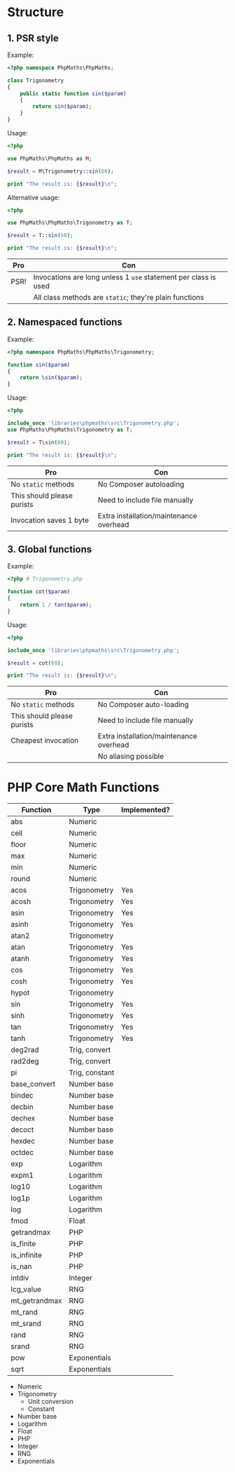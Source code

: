 # Structure

## 1. PSR style

Example:

```php
<?php namespace PhpMaths\PhpMaths;

class Trigonometry
{
    public static function sin($param)
    {
        return sin($param);
    }
}
```

Usage:

```php
<?php

use PhpMaths\PhpMaths as M;

$result = M\Trigonometry::sin(60);

print "The result is: {$result}\n";
```

Alternative usage:

```php
<?php

use PhpMaths\PhpMaths\Trigonometry as T;

$result = T::sin(60);

print "The result is: {$result}\n";
```

| Pro  | Con                                                             |
|------|-----------------------------------------------------------------|
| PSR! | Invocations are long unless 1 `use` statement per class is used |
|      | All class methods are `static`; they're plain functions         |

## 2. Namespaced functions

Example:

```php
<?php namespace PhpMaths\PhpMaths\Trigonometry;

function sin($param)
{
    return \sin($param);
}
```

Usage:

```php
<?php

include_once 'libraries\phpmaths\src\Trigonometry.php';
use PhpMaths\PhpMaths\Trigonometry as T;

$result = T\sin(60);

print "The result is: {$result}\n";
```

| Pro                        | Con                                     |
|----------------------------|-----------------------------------------|
| No `static` methods        | No Composer autoloading                 |
| This should please purists | Need to include file manually           |
| Invocation saves 1 byte    | Extra installation/maintenance overhead |

## 3. Global functions

Example:

```php
<?php # Trigonometry.php

function cot($param)
{
    return 1 / tan($param);
}
```

Usage:

```php
<?php

include_once 'libraries\phpmaths\src\Trigonometry.php';

$result = cot(60);

print "The result is: {$result}\n";
```

| Pro                        | Con                                     |
|----------------------------|-----------------------------------------|
| No `static` methods        | No Composer auto-loading                |
| This should please purists | Need to include file manually           |
| Cheapest invocation        | Extra installation/maintenance overhead |
|                            | No aliasing possible                    |

# PHP Core Math Functions

| Function      | Type               | Implemented? |
|---------------|--------------------|--------------|
| abs           | Numeric            |              |
| ceil          | Numeric            |              |
| floor         | Numeric            |              |
| max           | Numeric            |              |
| min           | Numeric            |              |
| round         | Numeric            |              |
| acos          | Trigonometry       | Yes          |
| acosh         | Trigonometry       | Yes          |
| asin          | Trigonometry       | Yes          |
| asinh         | Trigonometry       | Yes          |
| atan2         | Trigonometry       |              |
| atan          | Trigonometry       | Yes          |
| atanh         | Trigonometry       | Yes          |
| cos           | Trigonometry       | Yes          |
| cosh          | Trigonometry       | Yes          |
| hypot         | Trigonometry       |              |
| sin           | Trigonometry       | Yes          |
| sinh          | Trigonometry       | Yes          |
| tan           | Trigonometry       | Yes          |
| tanh          | Trigonometry       | Yes          |
| deg2rad       | Trig, convert      |              |
| rad2deg       | Trig, convert      |              |
| pi            | Trig, constant     |              |
| base_convert  | Number base        |              |
| bindec        | Number base        |              |
| decbin        | Number base        |              |
| dechex        | Number base        |              |
| decoct        | Number base        |              |
| hexdec        | Number base        |              |
| octdec        | Number base        |              |
| exp           | Logarithm          |              |
| expm1         | Logarithm          |              |
| log10         | Logarithm          |              |
| log1p         | Logarithm          |              |
| log           | Logarithm          |              |
| fmod          | Float              |              |
| getrandmax    | PHP                |              |
| is_finite     | PHP                |              |
| is_infinite   | PHP                |              |
| is_nan        | PHP                |              |
| intdiv        | Integer            |              |
| lcg_value     | RNG                |              |
| mt_getrandmax | RNG                |              |
| mt_rand       | RNG                |              |
| mt_srand      | RNG                |              |
| rand          | RNG                |              |
| srand         | RNG                |              |
| pow           | Exponentials       |              |
| sqrt          | Exponentials       |              |

- Numeric
- Trigonometry
  - Unit conversion
  - Constant
- Number base
- Logarithm
- Float
- PHP
- Integer
- RNG
- Exponentials
